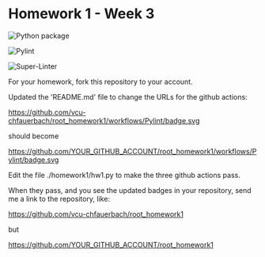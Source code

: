 # Homework 1 - Week 3

![Python package](https://github.com/vcu-bfekade/root_homework1/workflows/Python%20package/badge.svg)

![Pylint](https://github.com/vcu-bfekade/root_homework1/workflows/Pylint/badge.svg)

![Super-Linter](https://github.com/vcu-bfekade/root_homework1/workflows/Super-Linter/badge.svg)

For your homework, fork this repository to your account.

Updated the 'README.md' file to change the URLs for the github actions:

https://github.com/vcu-chfauerbach/root_homework1/workflows/Pylint/badge.svg

should become

https://github.com/YOUR_GITHUB_ACCOUNT/root_homework1/workflows/Pylint/badge.svg

Edit the file ./homework1/hw1.py to make the three github actions pass.

When they pass, and you see the updated badges in your repository, send me a link to the repository, like:

https://github.com/vcu-chfauerbach/root_homework1

but

https://github.com/YOUR_GITHUB_ACCOUNT/root_homework1
